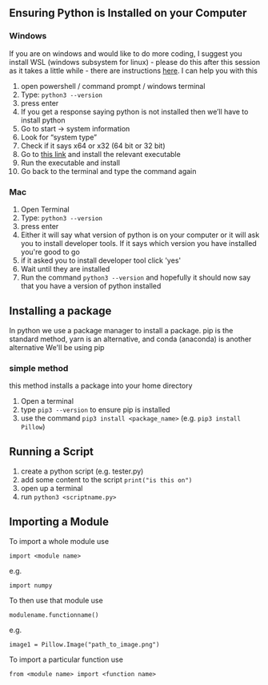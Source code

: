 
## Ensuring Python is Installed on your Computer
### Windows
If you are on windows and would like to do more coding, I suggest you install WSL (windows subsystem for linux) - please do this after this session as it takes a little while - there are instructions [here](https://github.com/lewagon/data-setup/blob/master/WINDOWS.md). I can help you with this

1. open powershell / command prompt / windows terminal
2. Type:
``` python3 --version ```  
3. press enter
4. If you get a response saying python is not installed then we’ll have to install python
5. Go to start → system information
6. Look for “system type”
7. Check if it says x64 or x32 (64 bit or 32 bit)
8. Go to [this link](https://www.python.org/downloads/windows/) and install the relevant executable
9. Run the executable and install
10. Go back to the terminal and type the command again



### Mac

1. Open Terminal
2. Type:
``` python3 --version ```  
3. press enter
4. Either it will say what version of python is on your computer or it will ask you to install developer tools. If it says which version you have installed you're good to go
5. if it asked you to install developer tool click 'yes'
6. Wait until they are installed
7. Run the command ```python3 --version``` and hopefully it should now say that you have a version of python installed



## Installing a package
In python we use a package manager to install a package. pip is the standard method, yarn is an alternative, and conda (anaconda) is another alternative
We'll be using pip

### simple method
this method installs a package into your home directory
1. Open a terminal
2. type ```pip3 --version``` to ensure pip is installed
3. use the command ```pip3 install <package_name>``` (e.g. ```pip3 install Pillow```)


## Running a Script

1. create a python script (e.g. tester.py)
2. add some content to the script ```print("is this on")```
3. open up a terminal
4. run ```python3 <scriptname.py>```


## Importing a Module
To import a whole module use

``` 
import <module name>
``` 
e.g. 
```
import numpy
```

To then use that module use
```
modulename.functionname()
```

e.g. 
``` import Pillow
image1 = Pillow.Image("path_to_image.png")
```


To import a particular function use

```
from <module name> import <function name>
```

